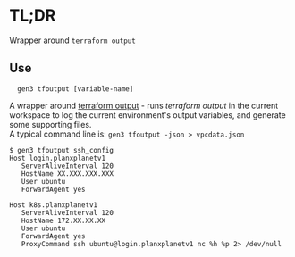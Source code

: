# TL;DR

Wrapper around `terraform output`

## Use

```
  gen3 tfoutput [variable-name]
```

A wrapper around [terraform output](https://www.terraform.io/intro/getting-started/outputs.html) - 
runs *terraform output* in the current workspace to log the current environment's output variables,
and generate some supporting files.  
A typical command line is:
    `gen3 tfoutput -json > vpcdata.json`

```
$ gen3 tfoutput ssh_config
Host login.planxplanetv1
   ServerAliveInterval 120
   HostName XX.XXX.XXX.XXX
   User ubuntu
   ForwardAgent yes

Host k8s.planxplanetv1
   ServerAliveInterval 120
   HostName 172.XX.XX.XX
   User ubuntu
   ForwardAgent yes
   ProxyCommand ssh ubuntu@login.planxplanetv1 nc %h %p 2> /dev/null

```

